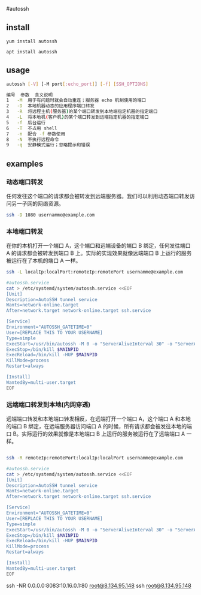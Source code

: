 
#autossh

## install

```ssh
yum install autossh

apt install autossh
```

## usage

```sh
autossh [-V] [-M port[:echo_port]] [-f] [SSH_OPTIONS]

编号	参数	含义说明
1	-M	用于有问题时就会自动重连；服务器 echo 机制使用的端口
2	-D	本地机器动态的应用程序端口转发
3	-R	将远程主机(服务器)的某个端口转发到本地端指定机器的指定端口
4	-L	将本地机(客户机)的某个端口转发到远端指定机器的指定端口
5	-f	后台运行
6	-T	不占用 shell
7	-n	配合 -f 参数使用
8	-N	不执行远程命令
9	-q	安静模式运行；忽略提示和错误
```

## examples

### 动态端口转发
任何发往这个端口的请求都会被转发到远端服务器。我们可以利用动态端口转发访问另一子网的网络资源。

```sh
ssh -D 1080 usernamme@example.com

```

### 本地端口转发
在你的本机打开一个端口 A，这个端口和远端设备的端口 B 绑定，任何发往端口 A 的请求都会被转发到端口 B 上。实际的实现效果就像远端端口 B 上运行的服务被运行在了本机的端口 A 一样。

```sh
ssh -L localIp:localPort:remoteIp:remotePort usernamme@example.com

#autossh.service
cat > /etc/systemd/system/autossh.service <<EOF
[Unit]
Description=AutoSSH tunnel service
Wants=network-online.target
After=network.target network-online.target ssh.service

[Service]
Environment="AUTOSSH_GATETIME=0"
User=[REPLACE THIS TO YOUR USERNAME]
Type=simple
ExecStart=/usr/bin/autossh -M 0 -o "ServerAliveInterval 30" -o "ServerAliveCountMax 3" -NL localIp:localPort:remoteIp:remotePort usernamme@example.com
ExecStop=/bin/kill $MAINPID
ExecReload=/bin/kill -HUP $MAINPID 
KillMode=process 
Restart=always

[Install]
WantedBy=multi-user.target
EOF

```

### 远端端口转发到本地(内网穿透)
远端端口转发和本地端口转发相反，在远端打开一个端口 A，这个端口 A 和本地的端口 B 绑定，在远端服务器访问端口 A 的时候，所有请求都会被发往本地的端口 B。实际运行的效果就像是本地端口 B 上运行的服务被运行在了远端端口 A 一样。

```sh

ssh -R remoteIp:remotePort:localIp:localPort usernamme@example.com

#autossh.service
cat > /etc/systemd/system/autossh.service <<EOF
[Unit]
Description=AutoSSH tunnel service
Wants=network-online.target
After=network.target network-online.target ssh.service

[Service]
Environment="AUTOSSH_GATETIME=0"
User=[REPLACE THIS TO YOUR USERNAME]
Type=simple
ExecStart=/usr/bin/autossh -M 0 -o "ServerAliveInterval 30" -o "ServerAliveCountMax 3" -NR localIp:localPort:remoteIp:remotePort usernamme@example.com
ExecStop=/bin/kill $MAINPID
ExecReload=/bin/kill -HUP $MAINPID 
KillMode=process 
Restart=always

[Install]
WantedBy=multi-user.target
EOF

```

ssh -NR 0.0.0.0:8083:10.16.0.1:80 root@8.134.95.148
ssh root@8.134.95.148
